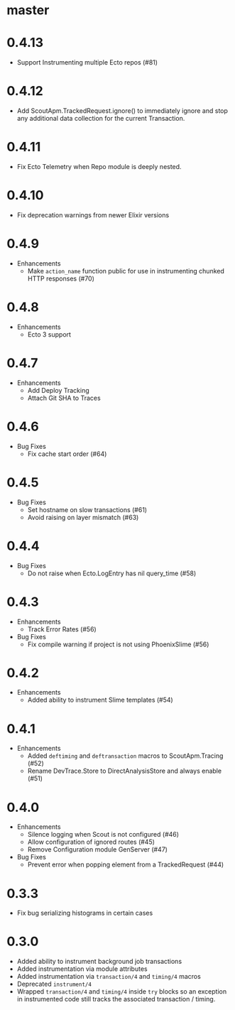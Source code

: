# master

# 0.4.13

* Support Instrumenting multiple Ecto repos (#81)

# 0.4.12

* Add ScoutApm.TrackedRequest.ignore() to immediately ignore and stop any
  additional data collection for the current Transaction.

# 0.4.11

* Fix Ecto Telemetry when Repo module is deeply nested.

# 0.4.10

* Fix deprecation warnings from newer Elixir versions

# 0.4.9

* Enhancements
  * Make `action_name` function public for use in instrumenting chunked HTTP responses (#70)

# 0.4.8

* Enhancements
  * Ecto 3 support

# 0.4.7

* Enhancements
  * Add Deploy Tracking
  * Attach Git SHA to Traces

# 0.4.6

* Bug Fixes
  * Fix cache start order (#64)

# 0.4.5

* Bug Fixes
  * Set hostname on slow transactions (#61)
  * Avoid raising on layer mismatch (#63)

# 0.4.4

* Bug Fixes
  * Do not raise when Ecto.LogEntry has nil query\_time (#58)

# 0.4.3

* Enhancements
  * Track Error Rates (#56)
* Bug Fixes
  * Fix compile warning if project is not using PhoenixSlime (#56)

# 0.4.2

* Enhancements
  * Added ability to instrument Slime templates (#54)

# 0.4.1

* Enhancements
  * Added `deftiming` and `deftransaction` macros to ScoutApm.Tracing (#52)
  * Rename DevTrace.Store to DirectAnalysisStore and always enable (#51)

# 0.4.0
* Enhancements
  * Silence logging when Scout is not configured (#46)
  * Allow configuration of ignored routes (#45)
  * Remove Configuration module GenServer (#47)
* Bug Fixes
  * Prevent error when popping element from a TrackedRequest (#44)

# 0.3.3

* Fix bug serializing histograms in certain cases

# 0.3.0

* Added ability to instrument background job transactions
* Added instrumentation via module attributes
* Added instrumentation via `transaction/4` and `timing/4` macros
* Deprecated `instrument/4`
* Wrapped `transaction/4` and `timing/4` inside `try` blocks so an exception in instrumented code still tracks the associated transaction / timing.
